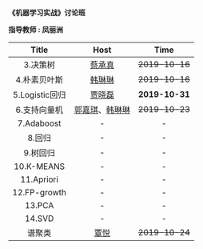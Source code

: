 **《机器学习实战》讨论班**  
  
**指导教师 : 凤丽洲**  
  
Title | Host | Time
:----: | :----: | :----:
3.决策树 | [蔡承真](https://github.com/ccz-123) | ~~2019-10-16~~
4.朴素贝叶斯 | [韩琳琳](https://github.com/SA5233) | ~~2019-10-16~~
5.Logistic回归 | [贾晓磊](https://github.com/dexterlee1993) | **2019-10-31**
6.支持向量机 | [郭嘉琪](https://github.com/ordinary-precious)、[韩琳琳](https://github.com/SA5233) | ~~2019-10-23~~
7.Adaboost | - | -
8.回归 | - | -
9.树回归 | - | -
10.K-MEANS | - | -
11.Apriori | - | -
12.FP-growth | - | -
13.PCA | - | -
14.SVD | - | -
谱聚类 | [覃悦](https://github.com/QinY-Stat) | ~~2019-10-24~~
